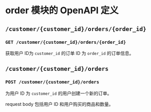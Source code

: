 # order 模块的 OpenAPI 定义

## `/customer/{customer_id}/orders/{order_id}`

### `GET /customer/{customer_id}/orders/{order_id}`

获取用户 ID为 `customer_id` 的订单 ID 为 `order_id` 的订单信息。

## `/customer/{customer_id}/orders`

### `POST /customer/{customer_id}/orders`

为用户 ID 为 `customer_id` 的用户创建一个新的订单。

request body 包括用户 ID 和用户购买的商品和数量。
